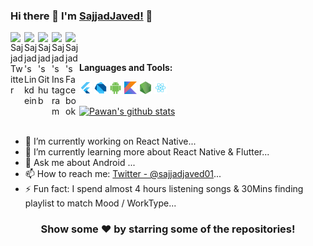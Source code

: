 ### Hi there 👋 I'm [SajjadJaved!](https://sajjadjaved01.github.io/portfolio/) 👋

<a href="https://twitter.com/sajjadjaved01">
  <img align="left" alt="Sajjad Twitter" width="22px" src="https://cdn.jsdelivr.net/npm/simple-icons@v3/icons/twitter.svg" />
</a>
<a href="https://linkedin.com/in/sajjadjaved01">
  <img align="left" alt="Sajjad's Linkdein" width="22px" src="https://cdn.jsdelivr.net/npm/simple-icons@v3/icons/linkedin.svg" />
</a>
<a href="https://github.com/sajjadjaved01">
  <img align="left" alt="Sajjad's Github" width="22px" src="https://cdn.jsdelivr.net/npm/simple-icons@v3/icons/github.svg" />
</a>
<a href="https://instagram.com/sajjadjavedofficial/">
  <img align="left" alt="Sajjad's Instagram" width="22px" src="https://cdn.jsdelivr.net/npm/simple-icons@v3/icons/instagram.svg" />
</a>
<a href="https://www.facebook.com/sajjadjavedofficial/">
  <img align="left" alt="Sajjad's Facebook" width="22px" src="https://cdn.jsdelivr.net/npm/simple-icons@v3/icons/facebook.svg" />
</a>

<br/>
<br/>

**Languages and Tools:**  

<code><img height="20" src="https://raw.githubusercontent.com/github/explore/80688e429a7d4ef2fca1e82350fe8e3517d3494d/topics/flutter/flutter.png"></code>
<code><img height="20" src="https://raw.githubusercontent.com/github/explore/80688e429a7d4ef2fca1e82350fe8e3517d3494d/topics/dart/dart.png"></code>
<code><img height="20" src="https://raw.githubusercontent.com/github/explore/80688e429a7d4ef2fca1e82350fe8e3517d3494d/topics/android/android.png"></code>
<code><img height="20" src="https://raw.githubusercontent.com/github/explore/80688e429a7d4ef2fca1e82350fe8e3517d3494d/topics/kotlin/kotlin.png"></code>
<code><img height="20" src="https://raw.githubusercontent.com/github/explore/80688e429a7d4ef2fca1e82350fe8e3517d3494d/topics/nodejs/nodejs.png"></code>
<code><img height="20" src="https://raw.githubusercontent.com/github/explore/80688e429a7d4ef2fca1e82350fe8e3517d3494d/topics/react/react.png"></code>

<a href="https://github.com/iampawan">
 <img align="center" src="https://github-readme-stats.vercel.app/api?username=sajjadjaved01&show_icons=true&theme=light&line_height=27" alt="Pawan's github stats"/>
</a>

<br/>
<br/>

- 🔭 I’m currently working on React Native...
- 🌱 I’m currently learning more about React Native & Flutter...
- 💬 Ask me about Android ...
- 📫 How to reach me: [Twitter - @sajjadjaved01](https://twitter.com/sajjadjaved01)...
- ⚡ Fun fact: I spend almost 4 hours listening songs & 30Mins finding playlist to match Mood / WorkType...


<div align="center">

### Show some ❤️ by starring some of the repositories!

</div>

